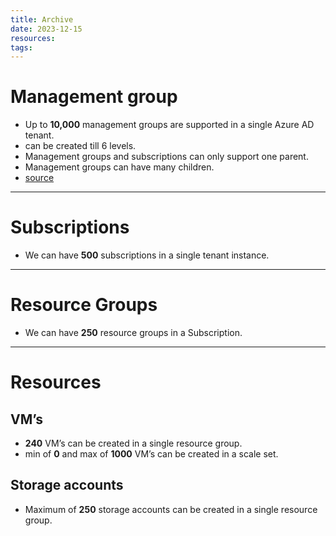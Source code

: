 ```yaml
---
title: Archive
date: 2023-12-15
resources: 
tags:
---
```

# Management group

- Up to **10,000** management groups are supported in a single Azure AD tenant.
- can be created till 6 levels.
- Management groups and subscriptions can only support one parent.
- Management groups can have many children.
- [source](https://cloudacademy.com/blog/how-to-effectively-use-azure-management-groups-subscriptions-and-resource-groups/#:~:text=Important%20facts%20about%20management%20groups)

---
# Subscriptions

- We can have **500** subscriptions in a single tenant instance.

---
# Resource Groups

- We can have **250** resource groups in a Subscription.

---
# Resources

## VM’s

- **240** VM’s can be created in a single resource group.
- min of **0** and max of **1000** VM’s can be created in a scale set.

## Storage accounts

- Maximum of **250** storage accounts can be created in a single resource group.